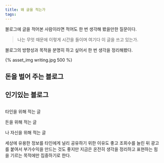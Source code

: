 ```yaml
---
title: 왜 글을 적는가
tags:
---
```


블로그에 글을 적어본 사람이라면 적어도 한 번 생각해 봤을만한 질문이다.

> 나는 무엇 때문에 이렇게 시간을 들이며 여기다 이 글을 쓰고 있는가. 

블로그의 방향성과 목적을 분명히 하고 싶어서 한 번 생각을 정리해봤다.

{% asset_img writing.jpg 500 %}

<!--more-->

## 돈을 벌어 주는 블로그

## 인기있는 블로그

## 

타인을 위해 적는 글

돈을 위해 적는 글

나 자신을 위해 적는 글

세상에 유용한 정보를 타인에게 널리 공유하기 위한 이유도 좋고
조회수를 늘린 뒤 광고를 붙여서 부가수익을 만드는 것도 좋지만
지금은 온전히 생각을 정리하고 표현하는 힘을 기르는 목적에만 집중하기로 한다.
